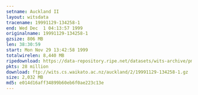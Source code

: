 ```yaml
---
setname: Auckland II
layout: witsdata
tracename: 19991129-134258-1
end: Wed Dec  1 04:13:57 1999
originalname: 19991129-134258-1
gzsize: 806 MB
len: 38:30:59
start: Mon Nov 29 13:42:58 1999
totalwirelen: 8,440 MB
ripedownload: https://data-repository.ripe.net/datasets/wits-archive/pma/long/auck/2//19991129-134258-1.gz
pkts: 28 million
download: ftp://wits.cs.waikato.ac.nz/auckland/2/19991129-134258-1.gz
size: 2,032 MB
md5: e014d16aff34899b60eb6f0ae223c13e
---
```

